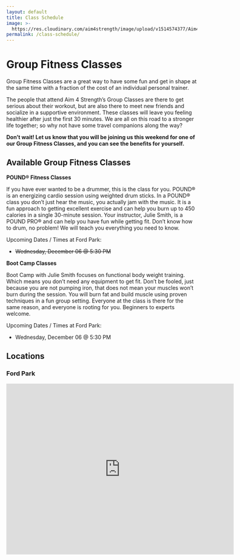 ```yaml
---
layout: default
title: Class Schedule
image: >-
  https://res.cloudinary.com/aim4strength/image/upload/v1514574377/Aim4Strength-Boot-Camp.jpg
permalink: /class-schedule/
---
```


# Group Fitness Classes

Group Fitness Classes are a great way to have some fun and get in shape at the same time with a fraction of the cost of an individual personal trainer.

The people that attend Aim 4 Strength’s Group Classes are there to get serious about their workout, but are also there to meet new friends and socialize in a supportive environment. These classes will leave you feeling healthier after just the first 30 minutes. We are all on this road to a stronger life together; so why not have some travel companions along the way?

**Don’t wait! Let us know that you will be joining us this weekend for one of our Group Fitness Classes, and you can see the benefits for yourself.**

## **Available Group Fitness Classes**

**POUND® Fitness Classes**

If you have ever wanted to be a drummer, this is the class for you. POUND® is an energizing cardio session using weighted drum sticks. In a POUND® class you don’t just hear the music, you actually jam with the music. It is a fun approach to getting excellent exercise and can help you burn up to 450 calories in a single 30-minute session.  Your instructor, Julie Smith, is a POUND PRO® and can help you have fun while getting fit.  Don’t know how to drum, no problem! We will teach you everything you need to know.

Upcoming Dates / Times at Ford Park:

* ~~Wednesday, December 06 @ 5:30 PM~~

**Boot Camp Classes**

Boot Camp with Julie Smith focuses on functional body weight training. Which means you don’t need any equipment to get fit. Don’t be fooled, just because you are not pumping iron, that does not mean your muscles won’t burn during the session. You will burn fat and build muscle using proven techniques in a fun group setting. Everyone at the class is there for the same reason, and everyone is rooting for you. Beginners to experts welcome.

Upcoming Dates / Times at Ford Park:

* Wednesday, December 06 @ 5:30 PM

## Locations

### Ford Park

<div class="google-embed-map">

<div id="embedded-map-canvas" style="height: 100%; width: 100%; max-width: 100%;">

<p style="text-align: left;"><iframe style="border: 0px;" src="https://www.google.com/maps/embed?pb=!1m18!1m12!1m3!1d3224.268311923807!2d-117.16173428476682!3d34.04235202569861!2m3!1f0!2f0!3f0!3m2!1i1024!2i768!4f13.1!3m3!1m2!1s0x80db56086c8c66e5%3A0x5c9681b009f666a9!2s1355+E+Redlands+Blvd%2C+Redlands%2C+CA+92374!5e1!3m2!1sen!2sus!4v1496431240884" width="600" height="450" frameborder="0" allowfullscreen="allowfullscreen"></iframe></p></div></div>
